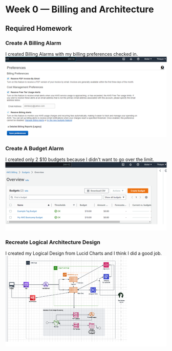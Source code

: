 # Week 0 — Billing and Architecture

## Required Homework

### Create A Billing Alarm
I created Billing Alarms with my billing preferences checked in.
![Image of Billing Preferences](assets/Billing-Alarm.png)

### Create A Budget Alarm

I created only 2 $10 budgets because I didn't want to go over the limit.
![Image of the Budget Alarm I created](assets/budget-alarm.png)


### Recreate Logical Architecture Design
I created my Logical Design from Lucid Charts and I think I did a good job.
![Image of Cruddur Logical Design](assets/Cruddur%20Logical%20Design.png)
